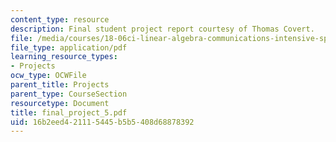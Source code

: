 ```yaml
---
content_type: resource
description: Final student project report courtesy of Thomas Covert.
file: /media/courses/18-06ci-linear-algebra-communications-intensive-spring-2004/16b2eed421115445b5b5408d68878392_final_project_5.pdf
file_type: application/pdf
learning_resource_types:
- Projects
ocw_type: OCWFile
parent_title: Projects
parent_type: CourseSection
resourcetype: Document
title: final_project_5.pdf
uid: 16b2eed4-2111-5445-b5b5-408d68878392
---
```


